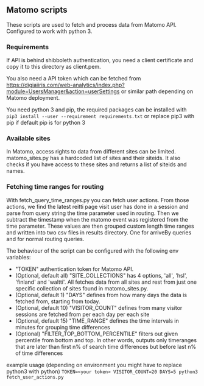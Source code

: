 ## Matomo scripts

These scripts are used to fetch and process data from Matomo API. Configured to work with python 3.

### Requirements

If API is behind shibboleth authentication, you need a client certificate and copy it to this directory as client.pem.

You also need a API token which can be fetched from https://digiaiiris.com/web-analytics/index.php?module=UsersManager&action=userSettings or similar path depending on Matomo deployment.

You need python 3 and pip, the required packages can be installed with `pip3 install --user --requirement requirements.txt` or replace pip3 with pip if default pip is for python 3

### Available sites

In Matomo, access rights to data from different sites can be limited. matomo_sites.py has a hardcoded list of sites and their siteids. It also checks if you have access to these sites and returns a list of siteids and names.

### Fetching time ranges for routing

With fetch_query_time_ranges.py you can fetch user actions. From those actions, we find the latest reitti page visit user has done in a session and parse from query string the time parameter used in routing. Then we subtract the timestamp when the matomo event was registered from the time parameter. These values are then grouped custom length time ranges and written into two csv files in results directory. One for arriveBy queries and for normal routing queries.

The behaviour of the script can be configured with the following env variables:

* "TOKEN" authentication token for Matomo API.
* (Optional, default all) "SITE_COLLECTIONS" has 4 options, 'all', 'hsl', 'finland' and 'waltti'. All fetches data from all sites and rest from just one specific collection of sites found in matomo_sites.py.
* (Optional, default 1) "DAYS" defines from how many days the data is fetched from, starting from today.
* (Optional, default 10) "VISITOR_COUNT" defines from many visitor sessions are fetched from per each day per each site
* (Optional, default 15) "TIME_RANGE" defines the time intervals in minutes for grouping time differences
* (Optional) "FILTER_TOP_BOTTOM_PERCENTILE" filters out given percentile from bottom and top. In other words, outputs only timeranges that are later than first n% of search time differences but before last n% of time differences

example usage (depending on environment you might have to replace python3 with python)
`TOKEN=<your token> VISITOR_COUNT=20 DAYS=5 python3 fetch_user_actions.py`
